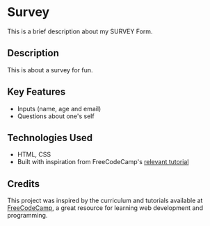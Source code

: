# Survey

This is a brief description about my SURVEY Form.

## Description

This is about a survey for fun.

## Key Features

- Inputs
  (name, age and email)
- Questions about one's self

## Technologies Used

- HTML, CSS
- Built with inspiration from FreeCodeCamp's [relevant tutorial](https://www.freecodecamp.org)

## Credits

This project was inspired by the curriculum and tutorials available at [FreeCodeCamp](https://www.freecodecamp.org), a great resource for learning web development and programming.
